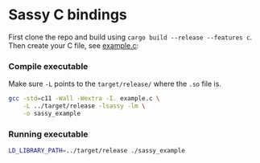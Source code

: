 # Sassy C bindings

First clone the repo and build using `cargo build --release --features c`. 
Then create your C file, see [example.c](example.c):


### Compile executable
Make sure `-L` points to the `target/release/` where the `.so` file is.
```bash
gcc -std=c11 -Wall -Wextra -I. example.c \
    -L ../target/release -lsassy -lm \
    -o sassy_example
```

### Running executable
```bash
LD_LIBRARY_PATH=../target/release ./sassy_example
```